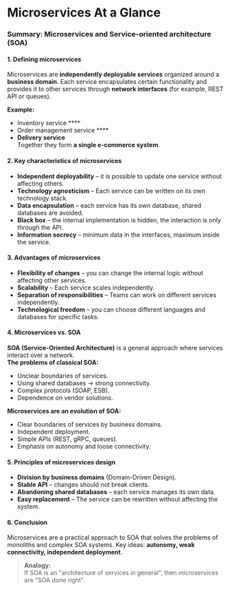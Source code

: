 # Microservices At a Glance

### **Summary: Microservices and Service-oriented architecture (SOA)**  

#### **1. Defining microservices**  
Microservices are **independently deployable services** organized around a **business domain**. Each service encapsulates certain functionality and provides it to other services through **network interfaces** (for example, REST API or queues).  

**Example:**  
- Inventory service ****  
- Order management service ****  
- **Delivery service**  
Together they form **a single e-commerce system**.  

#### **2. Key characteristics of microservices**  
- **Independent deployability** – it is possible to update one service without affecting others.  
- **Technology agnosticism** – Each service can be written on its own technology stack.  
- **Data encapsulation** – each service has its own database, shared databases are avoided.  
- **Black box** – the internal implementation is hidden, the interaction is only through the API.  
- **Information secrecy** – minimum data in the interfaces, maximum inside the service.  

#### **3. Advantages of microservices**  
- **Flexibility of changes** – you can change the internal logic without affecting other services.  
- **Scalability** – Each service scales independently.  
- **Separation of responsibilities** – Teams can work on different services independently.  
- **Technological freedom** – you can choose different languages and databases for specific tasks.  

#### **4. Microservices vs. SOA**  
**SOA (Service-Oriented Architecture)** is a general approach where services interact over a network.  
**The problems of classical SOA:**  
- Unclear boundaries of services.  
- Using shared databases → strong connectivity.  
- Complex protocols (SOAP, ESB).  
- Dependence on vendor solutions.  

**Microservices are an evolution of SOA:**  
- Clear boundaries of services by business domains.  
- Independent deployment.  
- Simple APIs (REST, gRPC, queues).  
- Emphasis on autonomy and loose connectivity.  

#### **5. Principles of microservices design**  
- **Division by business domains** (Domain-Driven Design).  
- **Stable API** – changes should not break clients.  
- **Abandoning shared databases** – each service manages its own data.  
- **Easy replacement** – The service can be rewritten without affecting the system.  

#### **6. Conclusion**  
Microservices are a practical approach to SOA that solves the problems of monoliths and complex SOA systems. Key ideas: **autonomy, weak connectivity, independent deployment**.  

> **Analogy:**  
> If SOA is an "architecture of services in general", then microservices are "SOA done right".